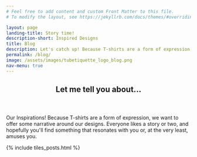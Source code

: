 ```yaml
---
# Feel free to add content and custom Front Matter to this file.
# To modify the layout, see https://jekyllrb.com/docs/themes/#overriding-theme-defaults

layout: page
landing-title: Story time!
description-short: Inspired Designs
title: Blog
description: Let's catch up! Because T-shirts are a form of expression, we want to offer some narrative around our designs on our blog.
permalink: /blog/
image: /assets/images/tubetiquette_logo_blog.png
nav-menu: true
---
```

<!-- Main -->
<div id="main" class="alt">

<section id="one">
	<div class="inner">
		<header> <!--class="major"-->
			<h1>Let me tell you about...</h1>
		</header>

<p>Our Inspirations! Because T-shirts are a form of expression, we want to offer some narrative around our designs. Everyone likes a story or two, and hopefully you'll find something that resonates with you or, at the very least, amuses you. <!--We write about the inspirations, the production, and anything that is loosely related to social niceties. It's not going to be just <a href="https://www.youtube.com/watch?v=A1FTqn0e_fc">cat videos</a>. Promise. -->
</p>

{% include tiles_posts.html %}

<!--<div class="box alt">	<div class="row 50% uniform">
  {% for post in site.posts reversed %}
  {% capture thecycle %}{% cycle 'one', 'two', 'three' %}{% endcapture %}
  {% if thecycle == "three" %}
    <div class="4u$">
  {% else %}
    <div class="4u">  
  {% endif %}
    <a href="{{ post.url }}">
    <span class="image fit grid">
        <img src="{{ post.image }}" alt="{{ post.image-alt }}"/></span>
                    <b>{{ post.title }}</b> ({{ post.date  | date: "%-d %B %Y" }})
                    <br>{{ post.description-short }}</a>
    </div>
  {% if forloop.last and thecycle != "three" %}
  <div class="4u"> <span class="image fit grid"><img src="{{page.image}}" alt="Tubetiquette blog"></span></div>
  {% endif %}
  {% endfor %}
</div><!--row
</div><!--box alt-->

</div><!--inner-->
</section><!--one-->

<!--
<section id="two" class="spotlights">
  {% for post in site.posts reversed %}
	<section>
	    <a href="{{ post.url }}" class="image">
	        <img src="{{ post.image }}" alt="{{ post.image-alt }}" data-position="center center">
		</a>
		<div class="content">
			<div class="inner">
				<header class="major">
					<h3>{{ post.title }}</h3>
				</header>
				<p>{{ post.date  | date: "%-d %B %Y" }}<br>
				{{ post.description-short }}
				</p>
			</div>
		</div>
	</section>
    {% endfor %}
    -->
</div> <!--main-->

